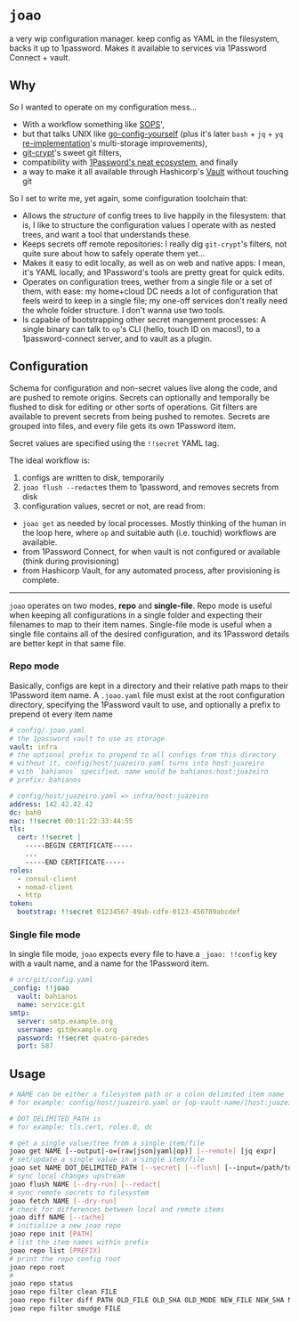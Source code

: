 # `joao`

a very wip configuration manager. keep config as YAML in the filesystem, backs it up to 1password. Makes it available to services via 1Password Connect + vault.

## Why

So I wanted to operate on my configuration mess...

- With a workflow something like [SOPS](https://github.com/mozilla/sops)',
- but that talks UNIX like [go-config-yourself](https://github.com/unRob/go-config-yourself) (plus it's later `bash` + `jq` + `yq` [re-implementation](https://github.com/unRob/nidito/tree/0812e0caf6d81dd06b740701c3e95a2aeabd86de/.milpa/commands/nidito/config)'s multi-storage improvements),
- [git-crypt](https://github.com/AGWA/git-crypt)'s sweet git filters,
- compatibility with [1Password's neat ecosystem](https://developer.1password.com/), and finally
- a way to make it all available through Hashicorp's [Vault](https://vaultproject.io/) without touching git

So I set to write me, yet again, some configuration toolchain that:

- Allows the _structure_ of config trees to live happily in the filesystem: that is, I like to structure the configuration values I operate with as nested trees, and want a tool that understands these.
- Keeps secrets off remote repositories: I really dig `git-crypt`'s filters, not quite sure about how to safely operate them yet...
- Makes it easy to edit locally, as well as on web and native apps: I mean, it's YAML locally, and 1Password's tools are pretty great for quick edits.
- Operates on configuration trees, wether from a single file or a set of them, with ease: my home+cloud DC needs a lot of configuration that feels weird to keep in a single file; my one-off services don't really need the whole folder structure. I don't wanna use two tools.
- Is capable of bootstrapping other secret mangement processes: A single binary can talk to `op`'s CLI (hello, touch ID on macos!), to a 1password-connect server, and to vault as a plugin.

## Configuration

Schema for configuration and non-secret values live along the code, and are pushed to remote origins. Secrets can optionally and temporally be flushed to disk for editing or other sorts of operations. Git filters are available to prevent secrets from being pushed to remotes. Secrets are grouped into files, and every file gets its own 1Password item.

Secret values are specified using the `!!secret` YAML tag.

The ideal workflow is:

1. configs are written to disk, temporarily
2. `joao flush --redact`es them to 1password, and removes secrets from disk
3. configuration values, secret or not, are read from:
  - `joao get` as needed by local processes. Mostly thinking of the human in the loop here, where `op` and suitable auth (i.e. touchid) workflows are available.
  - from 1Password Connect, for when vault is not configured or available (think during provisioning)
  - from Hashicorp Vault, for any automated process, after provisioning is complete.

---

`joao` operates on two modes, **repo** and **single-file**. Repo mode is useful when keeping all configurations in a single folder and expecting their filenames to map to their item names. Single-file mode is useful when a single file contains all of the desired configuration, and its 1Password details are better kept in that same file.

### Repo mode

Basically, configs are kept in a directory and their relative path maps to their 1Password item name. A `.joao.yaml` file must exist at the root configuration directory, specifying the 1Password vault to use, and optionally a prefix to prepend ot every item name

```yaml
# config/.joao.yaml
# the 1password vault to use as storage
vault: infra
# the optional prefix to prepend to all configs from this directory
# without it, config/host/juazeiro.yaml turns into host:juazeiro
# with `bahianos` specified, name would be bahianos:host:juazeiro
# prefix: bahianos
```

```yaml
# config/host/juazeiro.yaml => infra/host:juazeiro
address: 142.42.42.42
dc: bah0
mac: !!secret 00:11:22:33:44:55
tls:
  cert: !!secret |
    -----BEGIN CERTIFICATE-----
    ...
    -----END CERTIFICATE-----
roles:
  - consul-client
  - nomad-client
  - http
token:
  bootstrap: !!secret 01234567-89ab-cdfe-0123-456789abcdef
```

### Single file mode

In single file mode, `joao` expects every file to have a `_joao: !!config` key with a vault name, and a name for the 1Password item. 

```yaml
# src/git/config.yaml
_config: !!joao 
  vault: bahianos
  name: service:git
smtp:
  server: smtp.example.org
  username: git@example.org
  password: !!secret quatro-paredes
  port: 587

```

## Usage

```sh
# NAME can be either a filesystem path or a colon delimited item name
# for example: config/host/juazeiro.yaml or [op-vault-name/]host:juazeiro

# DOT_DELIMITED_PATH is 
# for example: tls.cert, roles.0, dc

# get a single value/tree from a single item/file
joao get NAME [--output|-o=(raw|json|yaml|op)] [--remote] [jq expr]
# set/update a single value in a single item/file
joao set NAME DOT_DELIMITED_PATH [--secret] [--flush] [--input=/path/to/input|<<<"value"]
# sync local changes upstream
joao flush NAME [--dry-run] [--redact]
# sync remote secrets to filesystem
joao fetch NAME [--dry-run]
# check for differences between local and remote items
joao diff NAME [--cache]
# initialize a new joao repo
joao repo init [PATH]
# list the item names within prefix
joao repo list [PREFIX]
# print the repo config root
joao repo root
# 
joao repo status
joao repo filter clean FILE
joao repo filter diff PATH OLD_FILE OLD_SHA OLD_MODE NEW_FILE NEW_SHA NEW_MODE
joao repo filter smudge FILE
```
